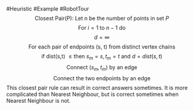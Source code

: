 #Heuristic 
#Example 
#RobotTour 
$$\text{Closest Pair(P): } \text{Let n be the number of points in set } P$$
$$\text{For } i = 1 \text{ to } n-1 \text{ do}$$
$$ d = \infty$$
$$\text{For each pair of endpoints (s, t) from distinct vertex chains}$$
$$\text{if dist(s,t) } \leq \text{then } s_m = s, t_m = t \text{ and } d = dist(s,t)$$
$$\text{Connect } (s_m, t_m) \text{ by an edge}$$
$$\text{Connect the two endpoints by an edge}$$
This closest pair rule can result in correct answers sometimes.
It is more complicated than Nearest Neighbour, but is correct sometimes when Nearest Neighbour is not.

